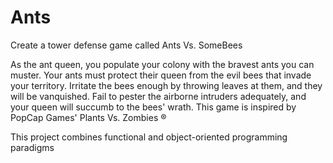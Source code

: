 # Ants
Create a tower defense game called Ants Vs. SomeBees

As the ant queen, you populate your colony with the bravest ants you can muster. Your ants must protect their queen 
from the evil bees that invade your territory. Irritate the bees enough by throwing leaves at them, and they will be vanquished. 
Fail to pester the airborne intruders adequately, and your queen will succumb to the bees' wrath. 
This game is inspired by PopCap Games' Plants Vs. Zombies ®

This project combines functional and object-oriented programming paradigms
